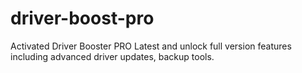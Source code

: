 # driver-boost-pro
Activated Driver Booster PRO Latest and unlock full version features including advanced driver updates, backup tools.
